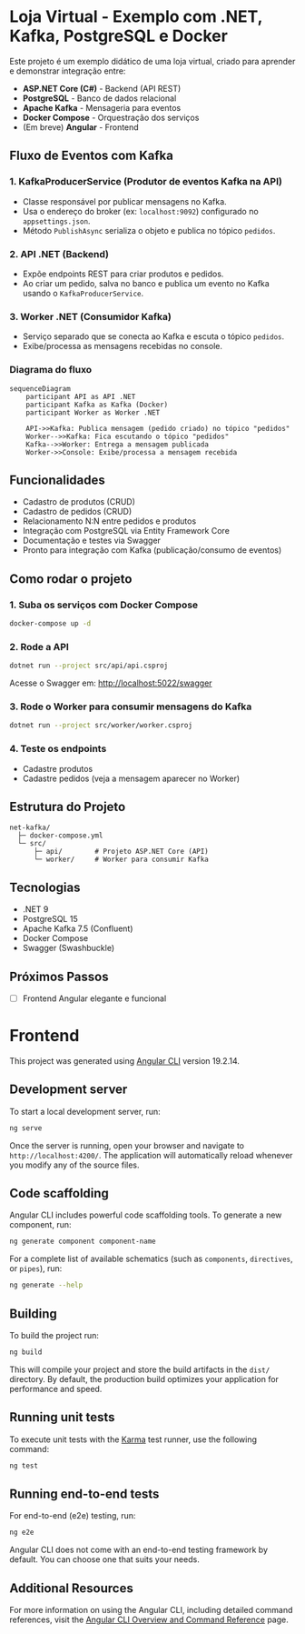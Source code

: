 # Loja Virtual - Exemplo com .NET, Kafka, PostgreSQL e Docker

Este projeto é um exemplo didático de uma loja virtual, criado para aprender e demonstrar integração entre:

- **ASP.NET Core (C#)** - Backend (API REST)
- **PostgreSQL** - Banco de dados relacional
- **Apache Kafka** - Mensageria para eventos
- **Docker Compose** - Orquestração dos serviços
- (Em breve) **Angular** - Frontend

## Fluxo de Eventos com Kafka

### 1. **KafkaProducerService (Produtor de eventos Kafka na API)**
- Classe responsável por publicar mensagens no Kafka.
- Usa o endereço do broker (ex: `localhost:9092`) configurado no `appsettings.json`.
- Método `PublishAsync` serializa o objeto e publica no tópico `pedidos`.

### 2. **API .NET (Backend)**
- Expõe endpoints REST para criar produtos e pedidos.
- Ao criar um pedido, salva no banco e publica um evento no Kafka usando o `KafkaProducerService`.

### 3. **Worker .NET (Consumidor Kafka)**
- Serviço separado que se conecta ao Kafka e escuta o tópico `pedidos`.
- Exibe/processa as mensagens recebidas no console.

### Diagrama do fluxo

```mermaid
sequenceDiagram
    participant API as API .NET
    participant Kafka as Kafka (Docker)
    participant Worker as Worker .NET

    API->>Kafka: Publica mensagem (pedido criado) no tópico "pedidos"
    Worker-->>Kafka: Fica escutando o tópico "pedidos"
    Kafka-->>Worker: Entrega a mensagem publicada
    Worker->>Console: Exibe/processa a mensagem recebida
```

## Funcionalidades
- Cadastro de produtos (CRUD)
- Cadastro de pedidos (CRUD)
- Relacionamento N:N entre pedidos e produtos
- Integração com PostgreSQL via Entity Framework Core
- Documentação e testes via Swagger
- Pronto para integração com Kafka (publicação/consumo de eventos)

## Como rodar o projeto

### 1. Suba os serviços com Docker Compose
```sh
docker-compose up -d
```

### 2. Rode a API
```sh
dotnet run --project src/api/api.csproj
```
Acesse o Swagger em: [http://localhost:5022/swagger](http://localhost:5022/swagger)

### 3. Rode o Worker para consumir mensagens do Kafka
```sh
dotnet run --project src/worker/worker.csproj
```

### 4. Teste os endpoints
- Cadastre produtos
- Cadastre pedidos (veja a mensagem aparecer no Worker)

## Estrutura do Projeto
```
net-kafka/
  ├─ docker-compose.yml
  └─ src/
      ├─ api/        # Projeto ASP.NET Core (API)
      └─ worker/     # Worker para consumir Kafka
```

## Tecnologias
- .NET 9
- PostgreSQL 15
- Apache Kafka 7.5 (Confluent)
- Docker Compose
- Swagger (Swashbuckle)

## Próximos Passos
- [ ] Frontend Angular elegante e funcional

# Frontend

This project was generated using [Angular CLI](https://github.com/angular/angular-cli) version 19.2.14.

## Development server

To start a local development server, run:

```bash
ng serve
```

Once the server is running, open your browser and navigate to `http://localhost:4200/`. The application will automatically reload whenever you modify any of the source files.

## Code scaffolding

Angular CLI includes powerful code scaffolding tools. To generate a new component, run:

```bash
ng generate component component-name
```

For a complete list of available schematics (such as `components`, `directives`, or `pipes`), run:

```bash
ng generate --help
```

## Building

To build the project run:

```bash
ng build
```

This will compile your project and store the build artifacts in the `dist/` directory. By default, the production build optimizes your application for performance and speed.

## Running unit tests

To execute unit tests with the [Karma](https://karma-runner.github.io) test runner, use the following command:

```bash
ng test
```

## Running end-to-end tests

For end-to-end (e2e) testing, run:

```bash
ng e2e
```

Angular CLI does not come with an end-to-end testing framework by default. You can choose one that suits your needs.

## Additional Resources

For more information on using the Angular CLI, including detailed command references, visit the [Angular CLI Overview and Command Reference](https://angular.dev/tools/cli) page.

